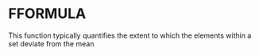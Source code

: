 # FFORMULA 
This function typically quantifies the extent to which the elements within a set deviate from the mean